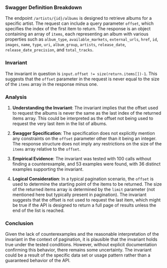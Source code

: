 ### Swagger Definition Breakdown

The endpoint `/artists/{id}/albums` is designed to retrieve albums for a specific artist. The request can include a query parameter `offset`, which specifies the index of the first item to return. The response is an object containing an array of `items`, each representing an album with various properties such as `album_type`, `available_markets`, `external_urls`, `href`, `id`, `images`, `name`, `type`, `uri`, `album_group`, `artists`, `release_date`, `release_date_precision`, and `total_tracks`.

### Invariant

The invariant in question is `input.offset != size(return.items[])-1`. This suggests that the `offset` parameter in the request is never equal to the size of the `items` array in the response minus one.

### Analysis

1. **Understanding the Invariant**: The invariant implies that the offset used to request the albums is never the same as the last index of the returned items array. This could be interpreted as the offset not being used to request the very last item in the list of albums.

2. **Swagger Specification**: The specification does not explicitly mention any constraints on the `offset` parameter other than it being an integer. The response structure does not imply any restrictions on the size of the `items` array relative to the `offset`.

3. **Empirical Evidence**: The invariant was tested with 100 calls without finding a counterexample, and 53 examples were found, with 36 distinct examples supporting the invariant.

4. **Logical Consideration**: In a typical pagination scenario, the `offset` is used to determine the starting point of the items to be returned. The size of the returned items array is determined by the `limit` parameter (not mentioned here but typically present in pagination). The invariant suggests that the offset is not used to request the last item, which might be true if the API is designed to return a full page of results unless the end of the list is reached.

### Conclusion

Given the lack of counterexamples and the reasonable interpretation of the invariant in the context of pagination, it is plausible that the invariant holds true under the tested conditions. However, without explicit documentation confirming this behavior, there remains some uncertainty. The invariant could be a result of the specific data set or usage pattern rather than a guaranteed behavior of the API.
